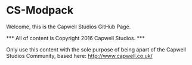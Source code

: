 # CS-Modpack

Welcome, this is the Capwell Studios GitHub Page.

*** All of content is Copyright 2016 Capwell Studios. ***


Only use this content with the sole purpose of being apart of the Capwell Studios Community, based here: http://www.capwell.co.uk/
